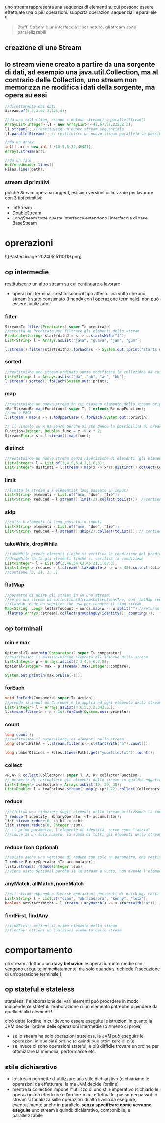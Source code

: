 uno stream rappresenta una sequenza di elementi su cui possono essere effettuate una o più operazioni.
supporta operazioni sequenziali e parallele !!

>[!tuff] Stream è un’interfaccia !!
>per natura, gli stream sono parallelizzabili

## creazione di uno Stream
lo stream viene creato a partire da una sorgente di dati, ad esempio una java.util.Collection, ma al contrario delle Collection, uno stream non memorizza ne modifica i dati della sorgente, ma opera su essi
- 
```java
//direttamente dai dati
Stream.of(6,5,3,67,3,123,4);

//da una collection, usando i metodi stream() o parallelStream()
ArrayList<Integer> l1 = new ArrayList<>(42,67,59,23532,3);
l1.stream(); //restituisce un nuovo stream sequenziale
l1.parallelStream(); // restituisce un nuovo stream parallelo se possibile (altrimenti restituisce uno stream sequenziale)

//da un array
int[] arr = new int[] {10,5,6,32,46421};
Arrays.stream(arr);

//da un file
BufferedReader.lines()
Files.lines(path);
```

### stream di primitivi
poichè Stream opera su oggetti, esisono versioni ottimizzate per lavorare con 3 tipi primitivi:
- IntStream
- DoubleStream
- LongStream
tutte queste interfacce estendono l’interfaccia di base BaseStream
# oprerazioni 
![[Pasted image 20240515110119.png]]
## op intermedie
restituiscono un altro stream su cui continuare a lavorare
- operazioni terminali: restituiscono il tipo atteso. 
una volta che uno stream è stato consumato (finendo con l’operazione terminale), non può essere riutilizzato !

### filter
```java
Stream<T> filter(Predicate<? super T> predicate)
//accetta un Predicate per filtrare gli elementi dello stream
Predicate<String> startsWithJ = s -> s.startsWith("J");
List<String> l = Arrays.asList("java", "guava", "jam", "gum");

l.stream().filter(startsWithJ).forEach(s -> System.out::print("starts with j: " + s));
```

### sorted
```java
//restituisce uno stream ordinato senza modificare la collezione da cui è stato creato lo stream
List<String> l = Arrays.asList("da", "ab", "ac", "bb");
l.stream().sorted().forEach(System.out::print);
```

### map
```java
//restituisce un nuovo stream in cui ciascun elemento dello stream originale è convertito in un altro oggetto attraverso la Function passata in input
<R> Stream<R> map(Function<? super T, ? extends R> mapFunction);
//non è PECS
l.stream().map(s -> s.toUpperCase()).forEach(System.out::println);

// il vincolo su R ha senso perchè mi sto dando la possibilità di creare uno stream di ritorno di un sottotipo del secondo tipo generico di R
Function<Integer, Double> func = x -> x * 2;
Stream<Float> s = l.stream().map(func);
```

### distinct
```java
//restituisce un nuovo stream senza ripetizione di elementi (gli elementi sono tutti distinti tra loro)
List<Integer> l = List.of(3,4,5,6,4,2,1,6,3);
List<Integer> distinti = l.stream().map(x -> x*x).distinct().collect(Collectors.toList());
```

### limit
```java
//limita lo stream a k elementi(k long passato in input)
List<String> elementi = List.of("uno, "due", "tre");
List<String> reduced = l.stream().limit(2).collect(toList()); //contiene ["uno", "due"]
```

### skip
```java
//salta k elementi (k long passato in input)
List<String> elementi = List.of("uno, "due", "tre");
List<String> reduced = l.stream().skip(2).collect(toList()); // contiene ["tre"]
```

### takeWhile, dropWhile
```java
//takeWhile prende elementi finchè si verifica la condizione del predicato
//dropWhile salta gli elementi finchè si verifica la condizione
List<Integer> l = List.of(3,46,54,63,45,21,1,62,3);
List<Integer> reduced = l.stream().takeWhile(x -> x < 42).collect(toList);
//contiene [3, 21, 1, 3]
```

### flatMap
```java
//permette di unire gli stream in un uno stream:
//se ho uno stream di collection(Stream<Collection<T>>, con flatMap rendo quelle collection degli stream, e avendo Stream<Stream<T>>, creo un solo grande stream piatto
//flatMap rende un supplier che usa per rendere il tipo stream
Map<String, Long> letterToCount = words.map(w -> w.split(""))//returns String[]
.flatMap(Arrays::stream).collect(groupingBy(identity(), counting()); 
```

## op terminali

### min e max
```java
Optional<T> max/min(Comparator<? super T> comparator) 
//restituisce il massimo/minimo elemento all'interno dello stream
List<Integer> p = Arrays.asList(2,3,4,5,6,7,8);
Optional<Integer> max = p.stream().max(Integer::compare);

System.out.println(max.orElse(-1));
```

### forEach
```java
void forEach(Consumer<? super T> action);
//prende in input un Consumer e lo applca ad ogni elemento dello stream
List<Integer> l = Arrays.asList(4,6,5,3,2,343,53);
l.stream.filter(x-> x > 10).forEach(System.out::println);
```

### count
```java
long count();
//restituisce il numero(long) di elementi nello stream
long startsWithA = l.stream.filter(s-> s.startsWith("a").count());

long numberOfLines = Files.lines(Paths.get("yourfile.txt")).count();
```

### collect
```java
<R,A> R collect(Collector<? super T, A, R> collectorFunction);
// permette di raccogliere gli elementi dello stream in qualche oggetto (collection, una stringa, un intero)
List<Integer> ivaEsclusa = Arrays.asList(10, 20, 30);
List<Double> l = ivaEsclusa.stream().map(p->p*1.22).collect(Collectors.toList());
```

### reduce
```java
//effettua una riduzione sugli elementi dello stream utilizzando la funzione data in input
T reduce(T identity, BinaryOperator <T> accumulator);
list.stream.reduce(0, (a,b) -> a+b);
list.stream.reduce(0, Integer::sum);
// il primo parametro, l'elemento di identità, serve come "inizio"
//riduce ad un solo numero, la somma di tutti gli elementi dello stream !

```
### reduce (con Optional)
```java
//esiste anche una versione di reduce con solo un parametro, che restituisce un Optional<T>
T reduce(BinaryOperator <T> accumulator);
lista.stream().reduce(Integer::sum);
//viene usato Optional perchè se lo stream è vuoto, non avendo l'elemento di identità, non si sa quale valore restituire
```

### anyMatch, allMatch, noneMatch
```java
//gli stream espongono diverse operazioni personali di matching. restituiscono un booleano relativo all'esito del matching
List<String> l = List.of("ciao", "abracadabra", "kenny", "luka");
boolean anyStartsWithA = l.stream().anyMatch(s -> s.startsWith("a")); //true
```

### findFirst, findAny
```java
//findFirst: ottieni il primo elemento dello stream
//findAny: ottieni un qualsiasi elemento dello stream
```
# comportamento
gli stream adottano una **lazy behavior**: le operazioni intermedie non vengono eseguite immediatamente, ma solo quando si richiede l’esecuzione di un’operazione terminale !
## op stateful e stateless
stateless: l’ elaborazione dei vari elementi può procedere in modo indipendente
stateful: l’elaborazione di un elemento potrebbe dipendere da quella di altri elementi !

cioò detta l’ordine in cui devono essere eseguite le istruzioni in quanto la JVM decide l’ordine delle operazioni intermedie (o almeno ci prova)
- se lo stream ha solo operazioni stateless, la JVM può eseguire le operazioni in qualsiasi ordine (e quindi può ottimizare di più)
- se invece ci sono operazioni stateful, è più difficile trovare un ordine per ottimizzare la memoria, performance etc.

## stile dichiarativo
- lo stream permette di utilizzare uno stile dichiarativo (dichiariamo le operazioni da effetturare, la ma JVM decide l’ordine)
- mentre la collection impone l''utilizzo di uno stile imperativo (dichiarlo le operazioni da effettuare e l’ordine in cui effettuarle, passo per passo)
lo stream si focalizza sulle operazioni di alto livello da eseguire, eventualmente anche in parallelo, **senza specificare come verranno eseguite**
uno stream è quindi: dichiarativo, componibile, e parallelizzabile